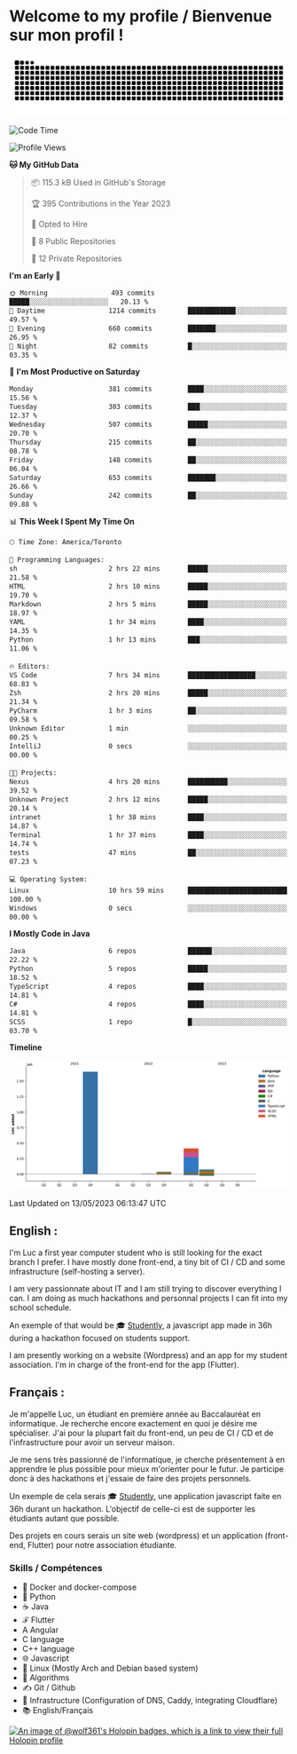 # Welcome to my profile / Bienvenue sur mon profil !

![snake gif](https://github.com/wolf-361/wolf-361/blob/output/github-contribution-grid-snake.svg)

<!--START_SECTION:waka-->
![Code Time](http://img.shields.io/badge/Code%20Time-78%20hrs-blue)

![Profile Views](http://img.shields.io/badge/Profile%20Views-0-blue)

**🐱 My GitHub Data** 

> 📦 115.3 kB Used in GitHub's Storage 
 > 
> 🏆 395 Contributions in the Year 2023
 > 
> 💼 Opted to Hire
 > 
> 📜 8 Public Repositories 
 > 
> 🔑 12 Private Repositories 
 > 
**I'm an Early 🐤** 

```text
🌞 Morning                493 commits         █████░░░░░░░░░░░░░░░░░░░░   20.13 % 
🌆 Daytime                1214 commits        ████████████░░░░░░░░░░░░░   49.57 % 
🌃 Evening                660 commits         ███████░░░░░░░░░░░░░░░░░░   26.95 % 
🌙 Night                  82 commits          █░░░░░░░░░░░░░░░░░░░░░░░░   03.35 % 
```
📅 **I'm Most Productive on Saturday** 

```text
Monday                   381 commits         ████░░░░░░░░░░░░░░░░░░░░░   15.56 % 
Tuesday                  303 commits         ███░░░░░░░░░░░░░░░░░░░░░░   12.37 % 
Wednesday                507 commits         █████░░░░░░░░░░░░░░░░░░░░   20.70 % 
Thursday                 215 commits         ██░░░░░░░░░░░░░░░░░░░░░░░   08.78 % 
Friday                   148 commits         ██░░░░░░░░░░░░░░░░░░░░░░░   06.04 % 
Saturday                 653 commits         ███████░░░░░░░░░░░░░░░░░░   26.66 % 
Sunday                   242 commits         ██░░░░░░░░░░░░░░░░░░░░░░░   09.88 % 
```


📊 **This Week I Spent My Time On** 

```text
🕑︎ Time Zone: America/Toronto

💬 Programming Languages: 
sh                       2 hrs 22 mins       █████░░░░░░░░░░░░░░░░░░░░   21.58 % 
HTML                     2 hrs 10 mins       █████░░░░░░░░░░░░░░░░░░░░   19.70 % 
Markdown                 2 hrs 5 mins        █████░░░░░░░░░░░░░░░░░░░░   18.97 % 
YAML                     1 hr 34 mins        ████░░░░░░░░░░░░░░░░░░░░░   14.35 % 
Python                   1 hr 13 mins        ███░░░░░░░░░░░░░░░░░░░░░░   11.06 % 

🔥 Editors: 
VS Code                  7 hrs 34 mins       █████████████████░░░░░░░░   68.83 % 
Zsh                      2 hrs 20 mins       █████░░░░░░░░░░░░░░░░░░░░   21.34 % 
PyCharm                  1 hr 3 mins         ██░░░░░░░░░░░░░░░░░░░░░░░   09.58 % 
Unknown Editor           1 min               ░░░░░░░░░░░░░░░░░░░░░░░░░   00.25 % 
IntelliJ                 0 secs              ░░░░░░░░░░░░░░░░░░░░░░░░░   00.00 % 

🐱‍💻 Projects: 
Nexus                    4 hrs 20 mins       ██████████░░░░░░░░░░░░░░░   39.52 % 
Unknown Project          2 hrs 12 mins       █████░░░░░░░░░░░░░░░░░░░░   20.14 % 
intranet                 1 hr 38 mins        ████░░░░░░░░░░░░░░░░░░░░░   14.87 % 
Terminal                 1 hr 37 mins        ████░░░░░░░░░░░░░░░░░░░░░   14.74 % 
tests                    47 mins             ██░░░░░░░░░░░░░░░░░░░░░░░   07.23 % 

💻 Operating System: 
Linux                    10 hrs 59 mins      █████████████████████████   100.00 % 
Windows                  0 secs              ░░░░░░░░░░░░░░░░░░░░░░░░░   00.00 % 
```

**I Mostly Code in Java** 

```text
Java                     6 repos             ██████░░░░░░░░░░░░░░░░░░░   22.22 % 
Python                   5 repos             █████░░░░░░░░░░░░░░░░░░░░   18.52 % 
TypeScript               4 repos             ████░░░░░░░░░░░░░░░░░░░░░   14.81 % 
C#                       4 repos             ████░░░░░░░░░░░░░░░░░░░░░   14.81 % 
SCSS                     1 repo              █░░░░░░░░░░░░░░░░░░░░░░░░   03.70 % 
```



**Timeline**

![Lines of Code chart](https://raw.githubusercontent.com/wolf-361/wolf-361/main/assets/bar_graph.png)


 Last Updated on 13/05/2023 06:13:47 UTC
<!--END_SECTION:waka-->

## English : 

I'm Luc a first year computer student who is still looking for the exact branch I prefer. I have mostly done front-end, a tiny bit of CI / CD and some infrastructure (self-hosting a server).

I am very passionnate about IT and I am still trying to discover everything I can. I am doing as much hackathons and personnal projects I can fit into my school schedule.

An exemple of that would be 🎓 [Studently](https://github.com/wolf-361/Studently-CodeJam12), a javascript app made in 36h during a hackathon focused on students support.

I am presently working on a website (Wordpress) and an app for my student association. I'm in charge of the front-end for the app (Flutter).

## Français :

Je m'appelle Luc, un étudiant en première année au Baccalauréat en informatique. Je recherche encore exactement en quoi je désire me spécialiser. J'ai pour la plupart fait du front-end, un peu de CI / CD et de l'infrastructure pour avoir un serveur maison.

Je me sens très passionné de l'informatique, je cherche présentement à en apprendre le plus possible pour mieux m'orienter pour le futur. Je participe donc à des hackathons et j'essaie de faire des projets personnels.

Un exemple de cela serais 🎓 [Studently](https://github.com/wolf-361/Studently-CodeJam12), une application javascript faite en 36h durant un hackathon. L'objectif de celle-ci est de supporter les étudiants autant que possible.

Des projets en cours serais un site web (wordpress) et un application (front-end, Flutter) pour notre association étudiante.

###  Skills / Compétences

* 🐋 Docker and docker-compose
* 🐍 Python
* ☕ Java
* ℱ Flutter
* A Angular
* C language
* C++ language
* 🌐 Javascript
* 🐧 Linux (Mostly Arch and Debian based system)
* 🧩 Algorithms
* ✍️ Git / Github
* 📜 Infrastructure (Configuration of DNS, Caddy, integrating Cloudflare)
* 📚 English/Français

[![An image of @wolf361's Holopin badges, which is a link to view their full Holopin profile](https://holopin.me/wolf361)](https://holopin.io/@wolf361)


